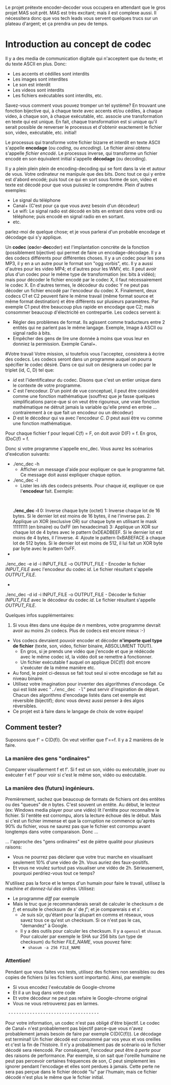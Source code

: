 Le projet prétexte encoder-decoder vous occupera en attendant que le gros
projet MAS soit prêt. MAS est très excitant; mais il est complexe aussi. Il
nécessitera donc que vos tech leads vous servent quelques trucs sur un plateau
d'argent; et ça prendra un peu de temps.

# Introduction au concept de codec
Il y a des media de communication digitale qui n'acceptent que du texte; et
du texte ASCII en plus. Donc:

- Les accents et cédilles sont interdits
- Les images sont interdites
- Le son est interdit
- Les videos sont interdits
- Les fichiers exécutables sont interdits, etc.

Savez-vous comment vous pouvez tromper un tel système? En trouvant une fonction
bijective qui, à chaque texte avec accents et/ou cédiles, à chaque video, à
chaque son, à chaque exécutable, etc. associe une transformation en texte qui
est unique. En fait, chaque transformation est si unique qu'il serait possible
de renverser le processus et d'obtenir exactement le fichier son, video,
exécutable, etc. initial!

Le processus qui transforme votre fichier bizarre et interdit en texte ASCII
s'appelle **encodage** (ou *coding*, ou *encoding*). 
Le fichier ainsi obtenu s'appelle 
*fichier encodé*. Le processus inverse, qui transforme un fichier encodé en
son équivalent initial s'appelle **décodage** (ou decoding).

Il y a plein plein plein de encoding-decoding qui se font dans la vie et autour
de vous. Votre ordinateur ne manipule que des bits. Donc tout ce qui y entre
est d'abord encodé; puis tout ce qui en sort sous forme de son, video et texte
est décodé pour que vous puissiez le comprendre. Plein d'autres exemples:

- Le signal du téléphone
- Canal+ (C'est pour ça que vous avez besoin d'un décodeur)
- Le wifi: Le signal radio est décodé en bits en entrant dans votre ordi ou
	téléphone; puis encodé en signal radio en en sortant.
- etc.

parlez-moi de quelque chose; et je vous parlerai d'un probable encodage
et décodage qui s'y applique.


Un **codec** (**co**der-**dec**oder) est l'implantation concrète de la
fonction (possiblement bijective) 
qui permet de faire un encodage-décodage. Il y a des codecs
différents pour différentes choses. Il y a un codec pour les sons MP3, il y en 
a un autre pour le format son "ogg vorbis", etc. Il y a aussi d'autres pour les
video MP4; et d'autres pour les WMV, etc. Il peut avoir plus d'un codec pour le
même type de transformation (ex: bits à vidéo); mais pour décoder le fichier
encodé par le codec X, il faut nécessairement le codec X. En d'autres termes,
le décodeur du codec Y ne peut pas décoder un fichier encodé par l'encodeur du
codec X. Finalement, deux codecs C1 et C2
peuvent faire le même travail (même format source et même format destination)
et être différents sur plusieurs paramètres. Par exemple C1 peut être beaucoup
plus rapide en encodage que C2; mais consommer beaucoup d'électricité en
contrepartie. Les codecs servent à:

- Régler des problèmes de format. Ils agissent comme traducteurs entre 2
	entités qui ne parlent pas le même langage. Exemple, Image à ASCII ou signal
	radio à bits.
- Empêcher des gens de lire une donnée à moins que vous leur en donniez la
	permission. Exemple Canal+. 

#Votre travail
Votre mission, si toutefois vous l'acceptez, consistera à écrire des codecs.
Les codecs seront dans un programme auquel on pourra spécifier le codec désiré.
Dans ce qui suit on désignera un codec par le triplet (id, C, D) tel que:

- *id* est l'identificateur du codec. Disons que c'est un entier unique dans le
	contexte de votre programme.
- *C* est l'encodeur. D'un point de vue conceptuel, il peut être considéré 
	comme
	une fonction mathématique (souffrez que je fasse quelques simplifications
	parce-que si on veut être rigoureux, une vraie fonction mathématique ne
	détruit jamais la variable qu'elle prend en entrée ... contrairement à ce que
	fait un encodeur ou un décodeur)
- *D* est le décodeur qui va avec l'encodeur *C*. *D* peut ausi être vu comme 
		une fonction mathématique.

Pour chaque fichier f pour lequel C(f) = F, on doit avoir D(F) = f. En gros,
(DoC(f) = f.

Donc si votre programme s'appelle enc_dec. Vous aurez les scénarios
d'exécution suivants:

- ./enc_dec -h
	- Afficher un message d'aide pour expliquer ce que le programme fait. Ce
		message doit aussi expliquer chaque option.
- ./enc_dec -l
	- Lister les *id*s des codecs présents. Pour chaque *id*, expliquer ce que
    l'**encodeur** fait. Exemple:
		<pre style="color:darkblue; font-family:courier"> 
    <b>./enc_dec -l</b>
       0: Inverse chaque byte (octet)
       1: Inverse chaque lot de 16 bytes. Si le dernier lot est moins 
          de 16 bytes, il ne l'inverse pas.
       2: Applique un XOR (exclusive OR) sur chaque byte en utilisant le mask
          11111111 (en binaire) ou 0xFF (en hexadecimal)
       3: Applique un XOR sur chaque lot de 4 bytes avec le pattern 
          0xDEADBEEF. Si le dernier lot est moins de 4 bytes, il l'inverse.
       4: Ajoute le pattern 0xBABEFACE à chaque lot de 512 bytes. Si le dernier
          lot est moins de 512, il lui fait un XOR byte par byte avec le 
          pattern 0xFF.
	</pre>
- <span style="font-family:courier">
./enc_dec -e id -i INPUT_FILE -o OUTPUT_FILE</span>
	- Encoder le fichier *INPUT_FILE* avec l'encodeur du codec *id*. Le fichier
		résultant s'appelle *OUTPUT_FILE*.
- <span style="font-family:courier"> 
./enc_dec -d id -i INPUT_FILE -o OUTPUT_FILE</span>
	- Décoder le fichier *INPUT_FILE* avec le décodeur du codec *id*. Le fichier
		résultant s'appelle *OUTPUT_FILE*.
	
Quelques infos supplémentaires:

1. Si vous êtes dans une équipe de *n* membres, votre programme devrait avoir 
	au moins *2n* codecs. Plus de codecs est encore mieux :-)
- Vos codecs devraient pouvoir encoder et décoder **n'importe quel type de
	fichier** (texte, son, video, fichier binaire, ABSOLUMENT TOUT). 
	- En gros, si je prends une vidéo que j'encode et que je rédécode avec le
		même codec id, la vidéo doit se remettre à fonctionner.
	- Un fichier exécutable f auquel on applique D(C(f)) doit encore s'exécuter
		de la même manière etc.
- Au fond, le point ci-dessus se fait tout seul si votre encodage se fait au
	niveau binaire.
- Utilisez votre imagination pour inventer des algorithmes d'encodage. Ce qui
	est listé avec "<span style="font-family:courier">./enc_dec -l</span>" peut
	servir d'inspiration de départ. Chacun des algorithms d'encodage listés dans
	cet exemple est réversible (bijectif); donc vous devez aussi penser à des
	algos réversibles.
- Ce projet est à faire dans le langage de choix de votre équipe!

## Comment tester?
Suposons que f' = C(D(f)). On veut vérifier que f'==f. 
Il y a 2 manières de le faire.

### La manière des gens "ordinaires"
Comparer visuallerment f et f'. Si f est un son, vidéo ou exécutable, 
jouer ou exécuter f et f' pour voir si c'est le même son, vidéo ou exécutable.

### La manière des (futurs) ingénieurs.
Premièrement, sachez que beaucoup de formats de fichiers ont des entêtes ou des
"queues" de *n* bytes. C'est souvent un entête. Au début, le lecteur (ex:
Windows media player pour une vidéo) lit l'entête pour reconnaître le fichier.
Si l'entête est corrompu, alors la lecture échoue dès le début. Mais si c'est
un fichier immense et que la corruption ne commence qu'après 90% du fichier,
vous ne saurez pas que le fichier est corrompu avant longtemps dans votre
comparaison. Donc ...

... l'approche des "gens ordinaires" est de piètre qualité pour plusieurs
raisons:

- Vous ne pourrez pas déclarer que votre truc marche en visualisant seulement
	10% d'une video de 2h. Vous auriez des faux-positifs.
- Et vous ne voulez surtout pas visualiser une vidéo de 2h. Sérieusement,
	pourquoi perdriez-vous tout ce temps?

N'utilisez pas la force et le temps d'un humain pour faire le travail, 
utilisez la machine *et donnez-lui des ordres*. Utilisez:

- Le programme *diff* par exemple
- Mais le truc que je recommanderais serait de calculer le checksum *s* de *f*; 
	et
	ensuite le checksum de *s'* de *f'*; et je comparerais *s* et *s'*.
	- Je suis sûr, qu'étant pour la plupart en comms et réseaux, vous savez tous 
		ce qu'est un checksum. Si ce n'est pas le cas, "demandez" à Google.
	- Il y a des outils pour calculer les checksum. Il y a `openssl` et `shasum`.
		Pour calculer par exemple le SHA sur 256 bits (un type de checksum) 
		du fichier *FILE_NAME*, vous pouvez faire:
		- `shasum -a 256 FILE_NAME`

### Attention!
Pendant que vous faites vos tests, utilisez des fichiers non sensibles ou
des copies de fichiers (si les fichiers sont importants). Ainsi, par exemple:

- Si vous encodez l'exécutable de Google-chrome
- Et il a un bug dans votre code
- Et votre décodeur ne peut pas refaire le Google-chrome original
- Vous ne vous retrouverez pas en larmes.

<pre> ----------------------------------</pre>

Pour votre information, un codec n'est pas obligé d'être bijectif. Le codec de
Canal+ n'est probablement pas bijectif parce-que vous n'avez probablement 
jamais besoin de faire par exemple C(D(C(f))). Le décodage est
	terminal! Un fichier décodé est consommé par vos yeux et vos oreilles et
	c'est la fin de l'histoire. Il n'y a probablement pas de scénario où le
	fichier décodé sera réencodé. Par conséquent, l'encodeur peut être *à perte*
	pour des raisons de performance. Par exemple, si on sait que l'oreille
	humaine ne peut pas percevoir certaines fréquences de son, *C* peut simplement
	les ignorer pendant l'encodage et elles sont perdues à jamais. Cette perte ne
	sera pas perçue dans le fichier décodé "lu" par l'humain; mais ce fichier
	décodé n'est plus le même que le fichier initial.

